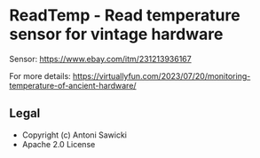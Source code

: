 # ReadTemp - Read temperature sensor for vintage hardware

Sensor: https://www.ebay.com/itm/231213936167

For more details: https://virtuallyfun.com/2023/07/20/monitoring-temperature-of-ancient-hardware/

## Legal

- Copyright (c) Antoni Sawicki 
- Apache 2.0 License
